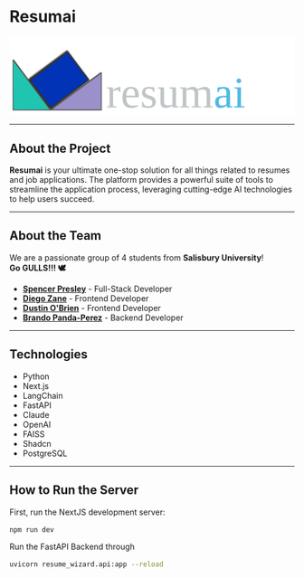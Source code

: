 # **Resumai**

![ResumAI Logo](./public/resumai.png)

---

## **About the Project**

**Resumai** is your ultimate one-stop solution for all things related to resumes and job applications. The platform provides a powerful suite of tools to streamline the application process, leveraging cutting-edge AI technologies to help users succeed.

---

## **About the Team**

We are a passionate group of 4 students from **Salisbury University**!  
**Go GULLS!!! 🕊️**

- **[Spencer Presley](https://github.com/SpencerPresley)** - Full-Stack Developer
- **[Diego Zane](https://github.com/cscx1)** - Frontend Developer
- **[Dustin O'Brien](https://github.com/Omniladder)** - Frontend Developer
- **[Brando Panda-Perez](https://github.com/Murcielago13)** - Backend Developer

---

## **Technologies**

- Python
- Next.js
- LangChain
- FastAPI
- Claude
- OpenAI
- FAISS
- Shadcn
- PostgreSQL

---

## **How to Run the Server**

First, run the NextJS development server:

```bash
npm run dev
```

Run the FastAPI Backend through

```bash
uvicorn resume_wizard.api:app --reload
```
